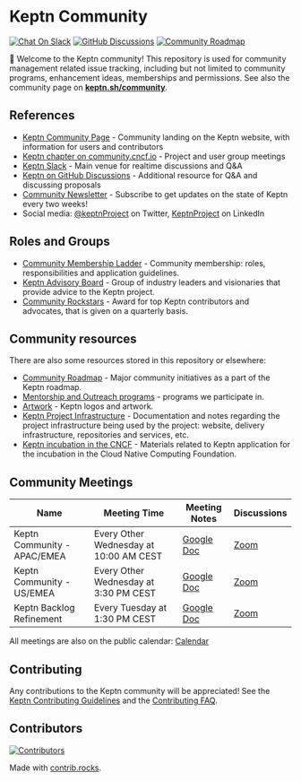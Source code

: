# Keptn Community

[![Chat On Slack](https://img.shields.io/badge/Chat%20on-Slack-green?logo=slack)](https://keptn.sh/community/#slack)
[![GitHub Discussions](https://img.shields.io/github/discussions/keptn/keptn)](https://github.com/keptn/keptn/discussions)
[![Community Roadmap](https://img.shields.io/badge/Community-roadmap-yellow)](https://github.com/orgs/keptn/projects/1?card_filter_query=label%3Acommunity)

👋 Welcome to the Keptn community! 
This repository is used for community management related issue tracking,
including but not limited to community programs, enhancement ideas, memberships and permissions. 
See also the community page on [**keptn.sh/community**](https://keptn.sh/community/).

## References

* [Keptn Community Page](https://keptn.sh/community/) - Community landing on the Keptn website, with information for users and contributors
* [Keptn chapter on community.cncf.io](https://community.cncf.io/keptn-community/) - Project and user group meetings
* [Keptn Slack](https://keptn.sh/community/#slack) - Main venue for realtime discussions and Q&A
* [Keptn on GitHub Discussions](https://github.com/keptn/keptn/discussions) - Additional resource for Q&A and discussing proposals
* [Community Newsletter](https://keptn.sh/community/newsletter/) - Subscribe to get updates on the state of Keptn every two weeks!
* Social media: [@keptnProject](https://twitter.com/keptnProject) on Twitter, [KeptnProject](https://www.linkedin.com/company/keptnproject) on LinkedIn

## Roles and Groups

* [Community Membership Ladder](./community-membership/) -
  Community membership: roles, responsibilities and application guidelines.
* [Keptn Advisory Board](./governance/advisory-board/) -
  Group of industry leaders and visionaries that provide advice to the Keptn project.
* [Community Rockstars](./community-rockstar/) -
  Award for top Keptn contributors and advocates,
that is given on a quarterly basis.

## Community resources

There are also some resources stored in this repository or elsewhere:

* [Community Roadmap](https://github.com/orgs/keptn/projects/1?card_filter_query=label%3Acommunity) - Major community initiatives
  as a part of the Keptn roadmap.
* [Mentorship and Outreach programs](./mentorship/) -
  programs we participate in. 
* [Artwork](./branding/) - Keptn logos and artwork.
* [Keptn Project Infrastructure](./project-infrastructure/) - 
  Documentation and notes regarding the project infrastructure being used by the project:
  website, delivery infrastructure, repositories and services, etc.
* [Keptn incubation in the CNCF](./governance/cncf-incubation/) - Materials related to Keptn application for the incubation in the Cloud Native Computing Foundation.

## Community Meetings

Name|Meeting Time|Meeting Notes|Discussions
----|------------|-------------|-----------
Keptn Community - APAC/EMEA |Every Other Wednesday at 10:00 AM CEST|[Google Doc](https://docs.google.com/document/d/1y7a6uaN8fwFJ7IRnvtxSfgz-OGFq6u7bKN6F7NDxKPg/edit)|[Zoom](https://zoom.us/j/98318320875?pwd=QVZqR1BJc2ZUb1RzVWdpdWtZVGRwQT09)
Keptn Community - US/EMEA |Every Other Wednesday at 3:30 PM CEST|[Google Doc](https://docs.google.com/document/d/1y7a6uaN8fwFJ7IRnvtxSfgz-OGFq6u7bKN6F7NDxKPg/edit)|[Zoom](https://zoom.us/j/91225371301?pwd=T2ZjRDN4Z215MHQwSWh2cXJKT3l0dz09)
Keptn Backlog Refinement |Every Tuesday at 1:30 PM CEST|[Google Doc](https://docs.google.com/document/d/10Fig1eYFZ9iQFSYWkz0c4eTwzgJiPtQI5IsczbvLsuE/edit)|[Zoom](https://zoom.us/j/99348600892?pwd=bGZhTEhEYnM3cXZPdkE1MVU1Ly93Zz09)

 All meetings are also on the public calendar: [Calendar](https://calendar.google.com/calendar/u/0/embed?src=dynatrace.com_abjrh1ukf18ih477tb1ekag2ag@group.calendar.google.com&pli=1)

## Contributing

Any contributions to the Keptn community will be appreciated!
See the [Keptn Contributing Guidelines](https://keptn.sh/community/contributing/) and the [Contributing FAQ](https://keptn.sh/community/faq/).

## Contributors

<a href="https://github.com/keptn/community/graphs/contributors">
  <img src="https://contrib.rocks/image?repo=keptn/community" alt="Contributors"/>
</a>

Made with [contrib.rocks](https://contrib.rocks).

